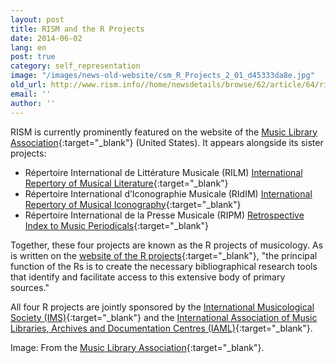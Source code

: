 ```yaml
---
layout: post
title: RISM and the R Projects
date: 2014-06-02
lang: en
post: true
category: self_representation
image: "/images/news-old-website/csm_R_Projects_2_01_d45333da8e.jpg"
old_url: http://www.rism.info//home/newsdetails/browse/62/article/64/rism-and-the-r-projects.html
email: ''
author: ''
---
```



RISM is currently prominently featured on the website of the [Music Library Association](http://www.musiclibraryassoc.org/){:target="_blank"} (United States). It appears alongside its sister projects:

- Répertoire International de Littérature Musicale (RILM)
[International Repertory of Musical Literature](http://www.rilm.org/){:target="_blank"}
- Répertoire International d’Iconographie Musicale (RIdIM)
[International Repertory of Musical Iconography](http://db.ridim.org/){:target="_blank"}
- Répertoire International de la Presse Musicale (RIPM)
[Retrospective Index to Music Periodicals](http://ripm.org/index.php){:target="_blank"}

Together, these four projects are known as the R projects of musicology. As is written on the [website of the R projects](http://www.r-musicprojects.org/index.html){:target="_blank"}, "the principal function of the Rs is to create the necessary bibliographical research tools that identify and facilitate access to this extensive body of primary sources."

All four R projects are jointly sponsored by the [International Musicological Society (IMS)](http://ims-international.ch/){:target="_blank"} and the [International Association of Music Libraries, Archives and Documentation Centres (IAML)](http://www.iaml.info/){:target="_blank"}.



Image: From the [Music Library Association](http://www.musiclibraryassoc.org/){:target="_blank"}.